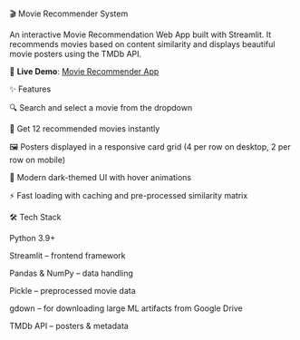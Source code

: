 🎬 Movie Recommender System

An interactive Movie Recommendation Web App built with Streamlit.
It recommends movies based on content similarity and displays beautiful movie posters using the TMDb API.

🔗 **Live Demo**: [Movie Recommender App](https://movie-recommender-system-boishik.streamlit.app/)


✨ Features

🔍 Search and select a movie from the dropdown

🎯 Get 12 recommended movies instantly

🖼️ Posters displayed in a responsive card grid (4 per row on desktop, 2 per row on mobile)

🌙 Modern dark-themed UI with hover animations

⚡ Fast loading with caching and pre-processed similarity matrix

🛠️ Tech Stack

Python 3.9+

Streamlit – frontend framework

Pandas & NumPy – data handling

Pickle – preprocessed movie data

gdown – for downloading large ML artifacts from Google Drive

TMDb API – posters & metadata


